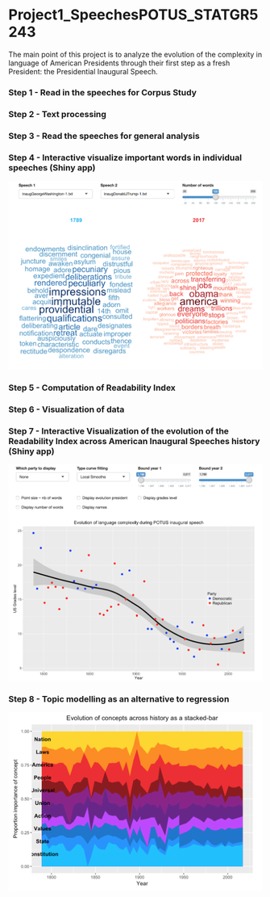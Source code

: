 # Project1_SpeechesPOTUS_STATGR5243

The main point of this project is to analyze the evolution of the complexity in language of American Presidents through their first step as a fresh President: the Presidential Inaugural Speech.

### Step 1 - Read in the speeches for Corpus Study

### Step 2 - Text processing

### Step 3 - Read the speeches for general analysis

### Step 4 - Interactive visualize important words in individual speeches (Shiny app)
![wordcloud of POTUS speeches](figs/fig1.png)

### Step 5 - Computation of Readability Index

### Step 6 - Visualization of data

### Step 7 - Interactive Visualization of the evolution of the Readability Index across American Inaugural Speeches history (Shiny app)
![results Readability Index across history](figs/fig2.png)

### Step 8 - Topic modelling as an alternative to regression
![stacked-bar for evolution of topics](figs/fig3.png)

